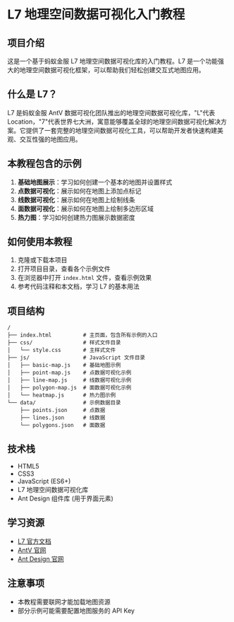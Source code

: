 # L7 地理空间数据可视化入门教程

## 项目介绍

这是一个基于蚂蚁金服 L7 地理空间数据可视化库的入门教程。L7 是一个功能强大的地理空间数据可视化框架，可以帮助我们轻松创建交互式地图应用。

## 什么是 L7？

L7 是蚂蚁金服 AntV 数据可视化团队推出的地理空间数据可视化库，"L"代表 Location，"7"代表世界七大洲，寓意能够覆盖全球的地理空间数据可视化解决方案。它提供了一套完整的地理空间数据可视化工具，可以帮助开发者快速构建美观、交互性强的地图应用。

## 本教程包含的示例

1. **基础地图展示**：学习如何创建一个基本的地图并设置样式
2. **点数据可视化**：展示如何在地图上添加点标记
3. **线数据可视化**：展示如何在地图上绘制线条
4. **面数据可视化**：展示如何在地图上绘制多边形区域
5. **热力图**：学习如何创建热力图展示数据密度

## 如何使用本教程

1. 克隆或下载本项目
2. 打开项目目录，查看各个示例文件
3. 在浏览器中打开 `index.html` 文件，查看示例效果
4. 参考代码注释和本文档，学习 L7 的基本用法

## 项目结构

```
/
├── index.html          # 主页面，包含所有示例的入口
├── css/                # 样式文件目录
│   └── style.css       # 主样式文件
├── js/                 # JavaScript 文件目录
│   ├── basic-map.js    # 基础地图示例
│   ├── point-map.js    # 点数据可视化示例
│   ├── line-map.js     # 线数据可视化示例
│   ├── polygon-map.js  # 面数据可视化示例
│   └── heatmap.js      # 热力图示例
└── data/               # 示例数据目录
    ├── points.json     # 点数据
    ├── lines.json      # 线数据
    └── polygons.json   # 面数据
```

## 技术栈

- HTML5
- CSS3
- JavaScript (ES6+)
- L7 地理空间数据可视化库
- Ant Design 组件库 (用于界面元素)

## 学习资源

- [L7 官方文档](https://l7.antv.vision/zh)
- [AntV 官网](https://antv.vision/zh)
- [Ant Design 官网](https://ant.design/index-cn)

## 注意事项

- 本教程需要联网才能加载地图资源
- 部分示例可能需要配置地图服务的 API Key
